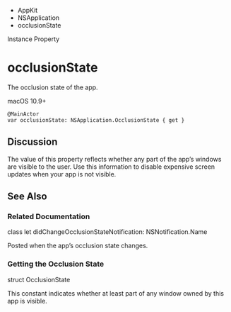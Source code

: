 

- AppKit
- NSApplication
-  occlusionState 

Instance Property

# occlusionState

The occlusion state of the app.

macOS 10.9+

``` source
@MainActor
var occlusionState: NSApplication.OcclusionState { get }
```

## Discussion

The value of this property reflects whether any part of the app’s windows are visible to the user. Use this information to disable expensive screen updates when your app is not visible.

## See Also

### Related Documentation

class let didChangeOcclusionStateNotification: NSNotification.Name

Posted when the app’s occlusion state changes.

### Getting the Occlusion State

struct OcclusionState

This constant indicates whether at least part of any window owned by this app is visible.

